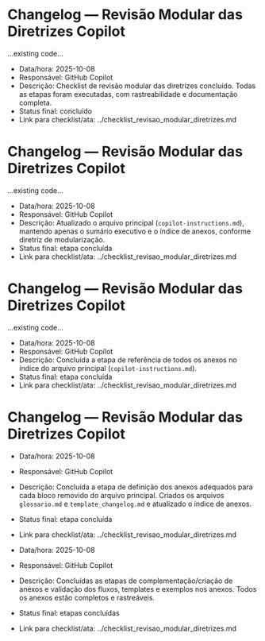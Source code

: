 # Changelog — Revisão Modular das Diretrizes Copilot

...existing code...

- Data/hora: 2025-10-08
- Responsável: GitHub Copilot
- Descrição: Checklist de revisão modular das diretrizes concluído. Todas as etapas foram executadas, com rastreabilidade e documentação completa.
- Status final: concluído
- Link para checklist/ata: ../checklist_revisao_modular_diretrizes.md
# Changelog — Revisão Modular das Diretrizes Copilot

...existing code...

- Data/hora: 2025-10-08
- Responsável: GitHub Copilot
- Descrição: Atualizado o arquivo principal (`copilot-instructions.md`), mantendo apenas o sumário executivo e o índice de anexos, conforme diretriz de modularização.
- Status final: etapa concluída
- Link para checklist/ata: ../checklist_revisao_modular_diretrizes.md
# Changelog — Revisão Modular das Diretrizes Copilot

...existing code...

- Data/hora: 2025-10-08
- Responsável: GitHub Copilot
- Descrição: Concluída a etapa de referência de todos os anexos no índice do arquivo principal (`copilot-instructions.md`).
- Status final: etapa concluída
- Link para checklist/ata: ../checklist_revisao_modular_diretrizes.md
# Changelog — Revisão Modular das Diretrizes Copilot

- Data/hora: 2025-10-08
- Responsável: GitHub Copilot
- Descrição: Concluída a etapa de definição dos anexos adequados para cada bloco removido do arquivo principal. Criados os arquivos `glossario.md` e `template_changelog.md` e atualizado o índice de anexos.
- Status final: etapa concluída
- Link para checklist/ata: ../checklist_revisao_modular_diretrizes.md

- Data/hora: 2025-10-08
- Responsável: GitHub Copilot
- Descrição: Concluídas as etapas de complementação/criação de anexos e validação dos fluxos, templates e exemplos nos anexos. Todos os anexos estão completos e rastreáveis.
- Status final: etapas concluídas
- Link para checklist/ata: ../checklist_revisao_modular_diretrizes.md
